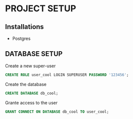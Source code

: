# PROJECT SETUP

## Installations

- Postgres

## DATABASE SETUP

Create a new super-user
```sql
CREATE ROLE user_cool LOGIN SUPERUSER PASSWORD '123456';
```

Create the database
```sql
CREATE DATABASE db_cool;
```

Grante access to the user
```sql
GRANT CONNECT ON DATABASE db_cool TO user_cool;
```